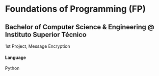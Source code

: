 # Foundations of Programming (FP)
## Bachelor of Computer Science & Engineering @ Instituto Superior Técnico
1st Project, Message Encryption <br>

#### Language
Python
